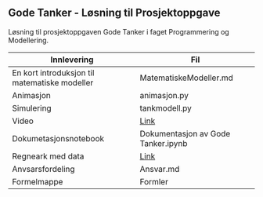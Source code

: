 ## Gode Tanker - Løsning til Prosjektoppgave

Løsning til prosjektoppgaven Gode Tanker i faget Programmering og Modellering.

Innlevering | Fil
----------- | --------
En kort introduksjon til matematiske modeller | MatematiskeModeller.md
Animasjon | animasjon.py
Simulering | tankmodell.py
Video | [Link](https://drive.google.com/open?id=1jeWUS-gadqclRIw9K4WKhRFlfn-3L6gk)
Dokumetasjonsnotebook | Dokumentasjon av Gode Tanker.ipynb
Regneark med data | [Link](https://docs.google.com/spreadsheets/d/1uYtPzY5EYXYi8S5p26fMOPy4vlK_8ObMASx2nllCtKA/edit#gid=0) 
Anvsarsfordeling | Ansvar.md
Formelmappe | Formler
